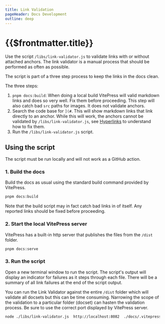 ```yaml
---
title: Link Validation
pageHeader: Docs Development
outline: deep
---
```


<PageHeader/>

# {{$frontmatter.title}}

Use the script `/libs/link-validator.js` to validate links with or without
attached anchors. The link validator is a manual process that should be
performed as often as possible.

The script is part of a three step process to keep the links in the docs clean.

The three steps:

1. `pnpm docs:build`: When doing a local build VitePress will valid markdown
   links and does so very well. Fix them before proceeding. This step will also
   catch bad `src` paths for images. It does not validate anchors.
2. Search the code base for `](#`. This will show markdown links that link
   directly to an anchor. While this will work, the anchors cannot be validated
   by `/libs/link-validator.js`, see [Hyperlinks](/dev/hyperlinks.md) to
   understand how to fix them.
3. Run the `/libs/link-validator.js` script.

## Using the script

The script must be run locally and will not work as a GitHub action.

### 1. Build the docs

Build the docs as usual using the standard build command provided by VitePress.

```sh
pnpm docs:build
```

Note that the build script may in fact catch bad links in of itself. Any
reported links should be fixed before proceeding.

### 2. Start the local VitePress server

VitePress has a built-in http server that publishes the files from the `/dist`
folder.

```sh
pnpm docs:serve
```

### 3. Run the script

Open a new terminal window to run the script. The script's output will display
an indicator for failures as it steps through each file. There will be a summary
of all link failures at the end of the script output.

You can run the Link Validator against the entire `/dist` folder which will
validate all docsets but this can be time consuming. Narrowing the scope of the
validation to a particular folder (docset) can hasten the validation process. Be
sure to use the correct port displayed by VitePress server.

```sh
node ./libs/link-validator.js  http://localhost:8082  ./docs/.vitepress/dist/
```
